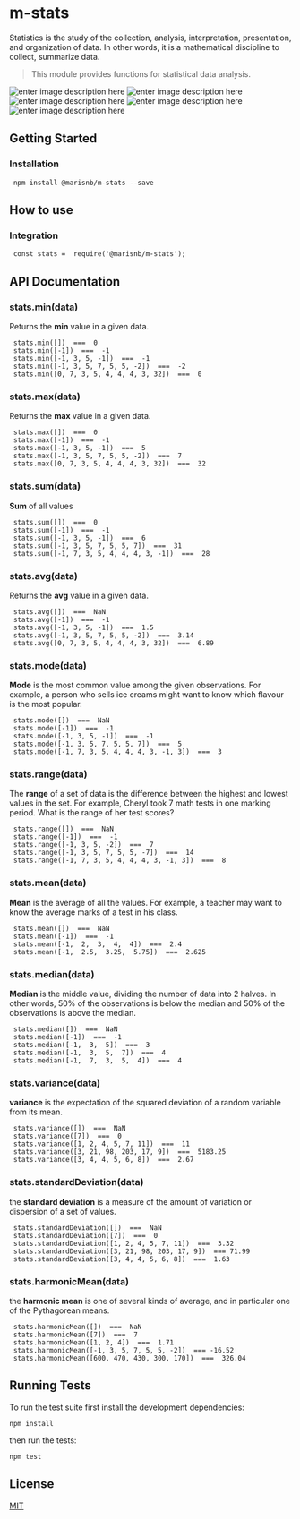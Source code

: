 
  
# m-stats 
Statistics is the study of the collection, analysis, interpretation, presentation, and organization of data. In other words, it is a mathematical discipline to collect, summarize data.

> This module provides functions for statistical data analysis.  
  
![enter image description here](https://img.shields.io/badge/npm-1.0.4-blue.svg) ![enter image description here](https://img.shields.io/badge/license-MIT-blue.svg) ![enter image description here](https://img.shields.io/badge/coverage-100%25-green.svg) ![enter image description here](https://img.shields.io/github/issues/marisnb/m-stats)   ![enter image description here](https://img.shields.io/snyk/vulnerabilities/github/marisnb/m-stats)  
  
## Getting Started  
  
### Installation  

     npm install @marisnb/m-stats --save

## How to use  
  
### Integration  
  

     const stats =  require('@marisnb/m-stats');  

 
## API  Documentation  

### stats.min(data) 
Returns the **min** value in a given data.

     stats.min([])  ===  0 
     stats.min([-1])  ===  -1 
     stats.min([-1, 3, 5, -1])  ===  -1
     stats.min([-1, 3, 5, 7, 5, 5, -2])  ===  -2
     stats.min([0, 7, 3, 5, 4, 4, 4, 3, 32])  ===  0  
     
     
### stats.max(data) 
Returns the **max** value in a given data.

     stats.max([])  ===  0 
     stats.max([-1])  ===  -1 
     stats.max([-1, 3, 5, -1])  ===  5
     stats.max([-1, 3, 5, 7, 5, 5, -2])  ===  7
     stats.max([0, 7, 3, 5, 4, 4, 4, 3, 32])  ===  32  
     
### stats.sum(data) 
**Sum** of all values

     stats.sum([])  ===  0 
     stats.sum([-1])  ===  -1 
     stats.sum([-1, 3, 5, -1])  ===  6
     stats.sum([-1, 3, 5, 7, 5, 5, 7])  ===  31
     stats.sum([-1, 7, 3, 5, 4, 4, 4, 3, -1])  ===  28  
     
### stats.avg(data) 
Returns the **avg** value in a given data.

     stats.avg([])  ===  NaN 
     stats.avg([-1])  ===  -1 
     stats.avg([-1, 3, 5, -1])  ===  1.5
     stats.avg([-1, 3, 5, 7, 5, 5, -2])  ===  3.14
     stats.avg([0, 7, 3, 5, 4, 4, 4, 3, 32])  ===  6.89  
     
### stats.mode(data)  
**Mode** is the most common value among the given observations. For example, a person who sells ice creams might want to know which flavour is the most popular.  

     stats.mode([])  ===  NaN 
     stats.mode([-1])  ===  -1 
     stats.mode([-1, 3, 5, -1])  ===  -1 
     stats.mode([-1, 3, 5, 7, 5, 5, 7])  ===  5 
     stats.mode([-1, 7, 3, 5, 4, 4, 4, 3, -1, 3])  ===  3  

### stats.range(data)  
  The **range** of a set of data is the difference between the highest and lowest values in the set. For example, Cheryl took 7 math tests in one marking period. What is the range of her test scores?
  
     stats.range([])  ===  NaN 
     stats.range([-1])  ===  -1 
     stats.range([-1, 3, 5, -2])  ===  7 
     stats.range([-1, 3, 5, 7, 5, 5, -7])  ===  14 
     stats.range([-1, 7, 3, 5, 4, 4, 4, 3, -1, 3])  ===  8  

  
### stats.mean(data)  
  **Mean**  is the average of all the values. For example, a teacher may want to know the average marks of a test in his class.
  
     stats.mean([])  ===  NaN 
     stats.mean([-1])  ===  -1 
     stats.mean([-1,  2,  3,  4,  4])  ===  2.4 
     stats.mean([-1,  2.5,  3.25,  5.75])  ===  2.625  

### stats.median(data)  
  **Median** is the middle value, dividing the number of data into 2 halves. In other words, 50% of the observations is below the median and 50% of the observations is above the median.

     stats.median([])  ===  NaN 
     stats.median([-1])  ===  -1 
     stats.median([-1,  3,  5])  ===  3 
     stats.median([-1,  3,  5,  7])  ===  4
     stats.median([-1,  7,  3,  5,  4])  ===  4
     
### stats.variance(data)  
  **variance** is the expectation of the squared deviation of a random variable from its mean.

     stats.variance([])  ===  NaN 
     stats.variance([7])  ===  0 
     stats.variance([1, 2, 4, 5, 7, 11])  ===  11 
     stats.variance([3, 21, 98, 203, 17, 9])  ===  5183.25
     stats.variance([3, 4, 4, 5, 6, 8])  ===  2.67
     
### stats.standardDeviation(data)  
   the **standard deviation** is a measure of the amount of variation or dispersion of a set of values.

     stats.standardDeviation([])  ===  NaN 
     stats.standardDeviation([7])  ===  0 
     stats.standardDeviation([1, 2, 4, 5, 7, 11])  ===  3.32 
     stats.standardDeviation([3, 21, 98, 203, 17, 9])  === 71.99
     stats.standardDeviation([3, 4, 4, 5, 6, 8])  ===  1.63
 
### stats.harmonicMean(data)  
   the **harmonic mean** is one of several kinds of average, and in particular one of the Pythagorean means.

     stats.harmonicMean([])  ===  NaN 
     stats.harmonicMean([7])  ===  7 
     stats.harmonicMean([1, 2, 4])  ===  1.71 
     stats.harmonicMean([-1, 3, 5, 7, 5, 5, -2])  === -16.52
     stats.harmonicMean([600, 470, 430, 300, 170])  ===  326.04
     
## Running Tests

To run the test suite first install the development dependencies:

    npm install

then run the tests:

    npm test
## License

[MIT](https://github.com/marisnb/m-stats/blob/master/LICENSE)

